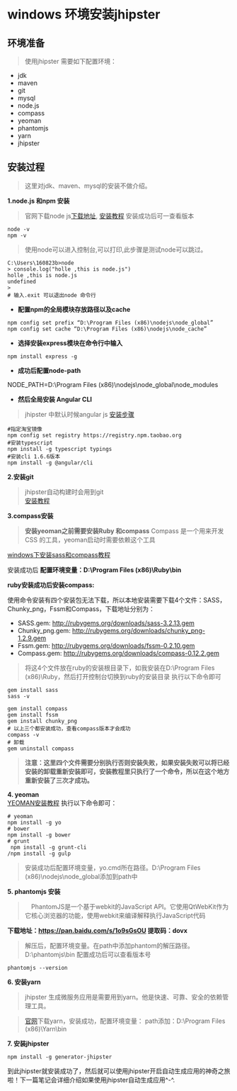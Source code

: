 
# windows 环境安装jhipster

## 环境准备

> 使用jhipster 需要如下配置环境：
- jdk 
- maven 
- git 
- mysql
- node.js
- compass
- yeoman
- phantomjs
- yarn
- jhipster

## 安装过程
> 这里对jdk、maven、mysql的安装不做介绍。

**1.node.js 和npm 安装**

 > 官网下载node js[下载地址](https://nodejs.org/en/),
[安装教程](https://segmentfault.com/a/1190000005602881)
安装成功后可一查看版本

```
node -v
npm -v
```
> 使用node可以进入控制台,可以打印,此步骤是测试node可以跳过。

```
C:\Users\160823b>node
> console.log("holle ,this is node.js")
holle ,this is node.js
undefined
>
# 输入.exit 可以退出node 命令行
```

- **配置npm的全局模块存放路径以及cache**

 ```
 npm config set prefix “D:\Program Files (x86)\nodejs\node_global”
 npm config set cache “D:\Program Files (x86)\nodejs\node_cache”
 ```

- **选择安装express模块在命令行中输入**

 ```
 npm install express -g
 ```
 
- **成功后配置node-path**

NODE_PATH=D:\Program Files (x86)\nodejs\node_global\node_modules

- **然后全局安装 Angular CLI** 

> jhipster 中默认时候angular js
[安装步骤](http://blog.csdn.net/zhy13087344578/article/details/60745667)

```
#指定淘宝镜像
npm config set registry https://registry.npm.taobao.org 
#安装typescript
npm install -g typescript typings  
#安装cli 1.6.6版本
npm install -g @angular/cli
```

**2.安装git**
> jhipster自动构建时会用到git  
[安装教程](https://www.cnblogs.com/ximiaomiao/p/7140456.html)

**3.compass安装** 
> **安装yeoman之前需要安装Ruby 和compass** Compass 是一个用来开发 CSS 的工具，yeoman启动时需要依赖这个工具    
  
[windows下安装sass和compass教程](http://blog.csdn.net/dw1067061570/article/details/54947106)

安装成功后
**配置环境变量：D:\Program Files (x86)\Ruby\bin**

**ruby安装成功后安装compass:**
 
使用命令安装有四个安装包无法下载，所以本地安装需要下载4个文件：SASS，Chunky_png，Fssm和Compass，下载地址分别为：
- SASS.gem: http://rubygems.org/downloads/sass-3.2.13.gem
- Chunky_png.gem: http://rubygems.org/downloads/chunky_png-1.2.9.gem
- Fssm.gem: http://rubygems.org/downloads/fssm-0.2.10.gem
- Compass.gem: http://rubygems.org/downloads/compass-0.12.2.gem

> 将这4个文件放在ruby的安装根目录下，如我安装在D:\Program Files (x86)\Ruby，然后打开控制台切换到ruby的安装目录
执行以下命令即可

```
gem install sass
sass -v

gem install compass
gem install fssm
gem install chunky_png
# 以上三个都安装成功，查看compass版本才会成功
compass -v
# 卸载
gem uninstall compass
```

> **注意：这里四个文件需要分别执行否则安装失败，如果安装失败可以将已经安装的卸载重新安装即可，安装教程里只执行了一个命令，所以在这个地方重新安装了三次才成功。**

**4. yeoman**  
[YEOMAN安装教程](http://blog.csdn.net/u012586558/article/details/52923358)
执行以下命令即可：

```
# yeoman
npm install -g yo
# bower
npm install -g bower
# grunt
 npm install -g grunt-cli 
/npm install -g gulp
```

> 安装成功后配置环境变量，yo.cmd所在路径。D:\Program Files (x86)\nodejs\node_global添加到path中


**5. phantomjs 安装**
> 　PhantomJS是一个基于webkit的JavaScript API。它使用QtWebKit作为它核心浏览器的功能，使用webkit来编译解释执行JavaScript代码

**下载地址：https://pan.baidu.com/s/1o9sGsOU 提取码：dovx**

> 解压后，配置环境变量。在path中添加phantom的解压路径。D:\phantomjs\bin
配置成功后可以查看版本号

```
phantomjs --version
```

**6. 安装yarn**

> jhipster 生成微服务应用是需要用到yarn。他是快速、可靠、安全的依赖管理工具。  

> [官网](https://yarnpkg.com/en/docs/install)下载yarn，安装成功，配置环境变量：
path添加：D:\Program Files (x86)\Yarn\bin

**7. 安装jhipster**

```
npm install -g generator-jhipster
```

到此jhipster就安装成功了，然后就可以使用jhipster开启自动生成应用的神奇之旅啦！下一篇笔记会详细介绍如果使用jhipster自动生成应用^-^.